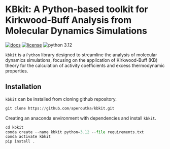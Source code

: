 # KBkit: A Python-based toolkit for Kirkwood-Buff Analysis from Molecular Dynamics Simulations

[![docs](http://img.shields.io/badge/docs-latest-brightgreen.svg?style=flat)](https://kbkit.readthedocs.io/)
[![license](https://img.shields.io/badge/License-MIT-blue.svg)](https://tldrlegal.com/license/mit-license)
![python 3.12](https://img.shields.io/badge/Python-3.12%2B-blue)

`kbkit` is a `Python` library designed to streamline the analysis of molecular dynamics simulations, focusing on the application of Kirkwood-Buff (KB) theory for the calculation of activity coefficients and excess thermodynamic properties.

## Installation

`kbkit` can be installed from cloning github repository.

```python
git clone https://github.com/aperoutka/kbkit.git
```

Creating an anaconda environment with dependencies and install `kbkit`.

```python
cd kbkit
conda create --name kbkit python=3.12 --file requirements.txt
conda activate kbkit
pip install .
```
